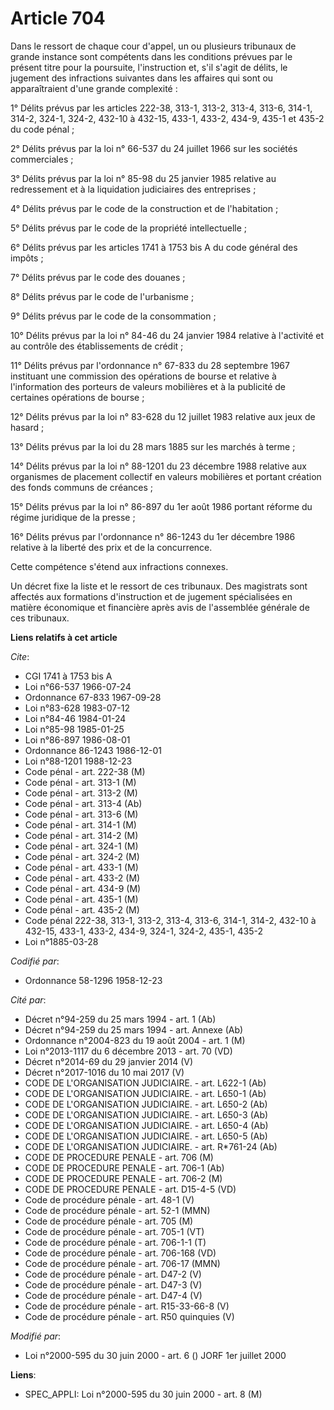# Article 704

Dans le ressort de chaque cour d'appel, un ou plusieurs tribunaux de grande instance sont compétents dans les conditions
prévues par le présent titre pour la poursuite, l'instruction et, s'il s'agit de délits, le jugement des infractions
suivantes dans les affaires qui sont ou apparaîtraient d'une grande complexité :

1° Délits prévus par les articles 222-38, 313-1, 313-2, 313-4, 313-6, 314-1, 314-2, 324-1, 324-2, 432-10 à 432-15, 433-1,
433-2, 434-9, 435-1 et 435-2 du code pénal ;

2° Délits prévus par la loi n° 66-537 du 24 juillet 1966 sur les sociétés commerciales ;

3° Délits prévus par la loi n° 85-98 du 25 janvier 1985 relative au redressement et à la liquidation judiciaires des
entreprises ;

4° Délits prévus par le code de la construction et de l'habitation ;

5° Délits prévus par le code de la propriété intellectuelle ;

6° Délits prévus par les articles 1741 à 1753 bis A du code général des impôts ;

7° Délits prévus par le code des douanes ;

8° Délits prévus par le code de l'urbanisme ;

9° Délits prévus par le code de la consommation ;

10° Délits prévus par la loi n° 84-46 du 24 janvier 1984 relative à l'activité et au contrôle des établissements de crédit ;

11° Délits prévus par l'ordonnance n° 67-833 du 28 septembre 1967 instituant une commission des opérations de bourse et
relative à l'information des porteurs de valeurs mobilières et à la publicité de certaines opérations de bourse ;

12° Délits prévus par la loi n° 83-628 du 12 juillet 1983 relative aux jeux de hasard ;

13° Délits prévus par la loi du 28 mars 1885 sur les marchés à terme ;

14° Délits prévus par la loi n° 88-1201 du 23 décembre 1988 relative aux organismes de placement collectif en valeurs
mobilières et portant création des fonds communs de créances ;

15° Délits prévus par la loi n° 86-897 du 1er août 1986 portant réforme du régime juridique de la presse ;

16° Délits prévus par l'ordonnance n° 86-1243 du 1er décembre 1986 relative à la liberté des prix et de la concurrence.

Cette compétence s'étend aux infractions connexes.

Un décret fixe la liste et le ressort de ces tribunaux. Des magistrats sont affectés aux formations d'instruction et de
jugement spécialisées en matière économique et financière après avis de l'assemblée générale de ces tribunaux.

**Liens relatifs à cet article**

_Cite_:

  - CGI 1741 à 1753 bis A
  - Loi n°66-537 1966-07-24
  - Ordonnance 67-833 1967-09-28
  - Loi n°83-628 1983-07-12
  - Loi n°84-46 1984-01-24
  - Loi n°85-98 1985-01-25
  - Loi n°86-897 1986-08-01
  - Ordonnance 86-1243 1986-12-01
  - Loi n°88-1201 1988-12-23
  - Code pénal - art. 222-38 (M)
  - Code pénal - art. 313-1 (M)
  - Code pénal - art. 313-2 (M)
  - Code pénal - art. 313-4 (Ab)
  - Code pénal - art. 313-6 (M)
  - Code pénal - art. 314-1 (M)
  - Code pénal - art. 314-2 (M)
  - Code pénal - art. 324-1 (M)
  - Code pénal - art. 324-2 (M)
  - Code pénal - art. 433-1 (M)
  - Code pénal - art. 433-2 (M)
  - Code pénal - art. 434-9 (M)
  - Code pénal - art. 435-1 (M)
  - Code pénal - art. 435-2 (M)
  - Code pénal 222-38, 313-1, 313-2, 313-4, 313-6, 314-1, 314-2, 432-10 à 432-15, 433-1, 433-2, 434-9, 324-1, 324-2, 435-1, 435-2
  - Loi n°1885-03-28

_Codifié par_:

  - Ordonnance 58-1296 1958-12-23

_Cité par_:

  - Décret n°94-259 du 25 mars 1994 - art. 1 (Ab)
  - Décret n°94-259 du 25 mars 1994 - art. Annexe (Ab)
  - Ordonnance n°2004-823 du 19 août 2004 - art. 1 (M)
  - Loi n°2013-1117 du 6 décembre 2013 - art. 70 (VD)
  - Décret n°2014-69 du 29 janvier 2014 (V)
  - Décret n°2017-1016 du 10 mai 2017 (V)
  - CODE DE L'ORGANISATION JUDICIAIRE. - art. L622-1 (Ab)
  - CODE DE L'ORGANISATION JUDICIAIRE. - art. L650-1 (Ab)
  - CODE DE L'ORGANISATION JUDICIAIRE. - art. L650-2 (Ab)
  - CODE DE L'ORGANISATION JUDICIAIRE. - art. L650-3 (Ab)
  - CODE DE L'ORGANISATION JUDICIAIRE. - art. L650-4 (Ab)
  - CODE DE L'ORGANISATION JUDICIAIRE. - art. L650-5 (Ab)
  - CODE DE L'ORGANISATION JUDICIAIRE. - art. R*761-24 (Ab)
  - CODE DE PROCEDURE PENALE - art. 706 (M)
  - CODE DE PROCEDURE PENALE - art. 706-1 (Ab)
  - CODE DE PROCEDURE PENALE - art. 706-2 (M)
  - CODE DE PROCEDURE PENALE - art. D15-4-5 (VD)
  - Code de procédure pénale - art. 48-1 (V)
  - Code de procédure pénale - art. 52-1 (MMN)
  - Code de procédure pénale - art. 705 (M)
  - Code de procédure pénale - art. 705-1 (VT)
  - Code de procédure pénale - art. 706-1-1 (T)
  - Code de procédure pénale - art. 706-168 (VD)
  - Code de procédure pénale - art. 706-17 (MMN)
  - Code de procédure pénale - art. D47-2 (V)
  - Code de procédure pénale - art. D47-3 (V)
  - Code de procédure pénale - art. D47-4 (V)
  - Code de procédure pénale - art. R15-33-66-8 (V)
  - Code de procédure pénale - art. R50 quinquies (V)

_Modifié par_:

  - Loi n°2000-595 du 30 juin 2000 - art. 6 () JORF 1er juillet 2000

**Liens**:

  - SPEC_APPLI: Loi n°2000-595 du 30 juin 2000 - art. 8 (M)
